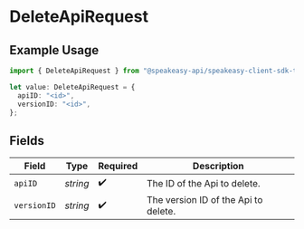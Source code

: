 # DeleteApiRequest

## Example Usage

```typescript
import { DeleteApiRequest } from "@speakeasy-api/speakeasy-client-sdk-typescript/sdk/models/operations";

let value: DeleteApiRequest = {
  apiID: "<id>",
  versionID: "<id>",
};
```

## Fields

| Field                                | Type                                 | Required                             | Description                          |
| ------------------------------------ | ------------------------------------ | ------------------------------------ | ------------------------------------ |
| `apiID`                              | *string*                             | :heavy_check_mark:                   | The ID of the Api to delete.         |
| `versionID`                          | *string*                             | :heavy_check_mark:                   | The version ID of the Api to delete. |